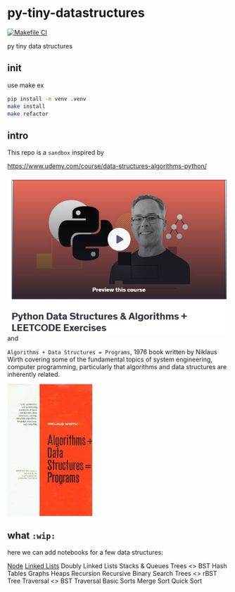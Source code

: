 # py-tiny-datastructures

[![Makefile CI](https://github.com/obar1/py-tiny-datastructures/actions/workflows/makefile.yml/badge.svg)](https://github.com/obar1/py-tiny-datastructures/actions/workflows/makefile.yml)

py tiny data structures

## init

use make
ex
```bash
pip install -m venv .venv
make install
make refactor
```


## intro

This repo is a `sandbox` inspired by 

https://www.udemy.com/course/data-structures-algorithms-python/

![alt text](b80fbdfb-c570-4323-a2ae-69ad009f07a0.png)
and 

`Algorithms + Data Structures = Programs`, 1976 book written by Niklaus Wirth covering some of the fundamental topics of system engineering, computer programming, particularly that algorithms and data structures are inherently related.

![alt text](Algorithms_+_Data_Structures.jpg)

 
## what `:wip:`

here we can add notebooks for a few data structures:

[Node](node/readme.md)
[Linked Lists](linked-lists/readme.md)
Doubly Linked Lists
Stacks & Queues
Trees
<> BST
Hash Tables
Graphs
Heaps
Recursion
Recursive Binary Search Trees
<> rBST
Tree Traversal
<> BST Traversal
Basic Sorts
Merge Sort
Quick Sort